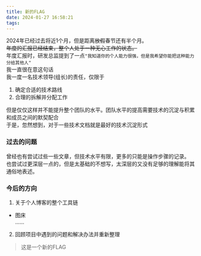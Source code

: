 ```yaml
---
title: 新的FLAG
date: 2024-01-27 16:58:21
tags:
---
```


2024年已经过去将近1个月，但是距离~~放假~~春节还有半个月。  
~~年度的汇报已经结束，整个人处于一种无心工作的状态。~~  
年度汇报时，研发总监提到了一点`"我知道你的个人能力很强，但是我希望你能把这种能力分给其他人"`  
我一直很在意这句话  
我一度一名技术领导(组长)的责任，仅限于
1. 确定合适的技术路线
2. 合理的拆解并分配工作

但是仅仅这样并不能提升整个团队的水平。团队水平的提高需要技术的沉淀与积累和成员之间的默契配合  
于是，忽然想到，对于一些技术文档就是最好的技术沉淀形式

### 过去的问题
曾经也有尝试过些一些文章，但技术水平有限，更多的只能是操作步骤的记录。
也尝试过更深层一点的，但是太基础的不想写，太深层的又没有足够的理解能将其通俗地表述。

### 今后的方向
1. 关于个人博客的整个工具链  
- 图床  
......
2. 回顾项目中遇到的问题和解决办法并重新整理

> 这是一个新的FLAG

